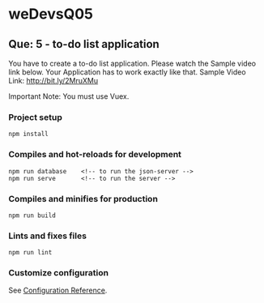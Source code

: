 # weDevsQ05

## Que: 5 - to-do list application

You have to create a to-do list application. Please watch the Sample video link below. Your Application has to work exactly like that.
Sample Video Link: http://bit.ly/2MruXMu

Important Note: You must use Vuex.

### Project setup

```
npm install
```

### Compiles and hot-reloads for development

```
npm run database    <!-- to run the json-server -->
npm run serve       <!-- to run the server -->
```

### Compiles and minifies for production

```
npm run build
```

### Lints and fixes files

```
npm run lint
```

### Customize configuration

See [Configuration Reference](https://cli.vuejs.org/config/).
